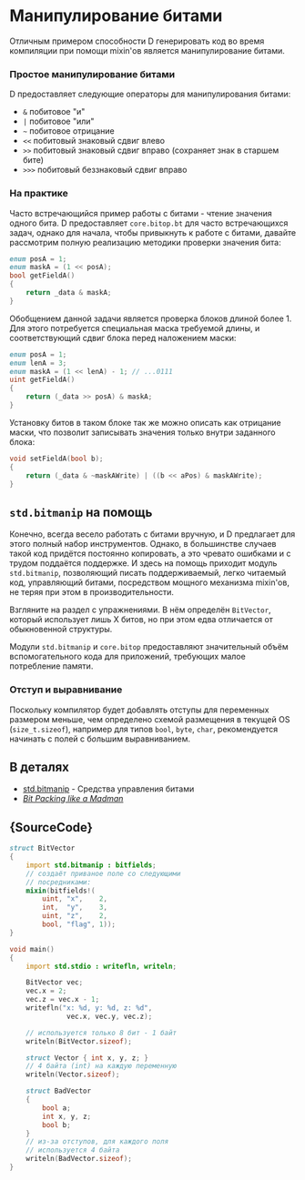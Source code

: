 # Манипулирование битами

Отличным примером способности D генерировать код во время компиляции при помощи
mixin'ов является манипулирование битами.

### Простое манипулирование битами

D предоставляет следующие операторы для манипулирования битами:

- `&` побитовое "и"
- `|` побитовое "или"
- `~` побитовое отрицание
- `<<`  побитовый знаковый    сдвиг влево
- `>>`  побитовый знаковый    сдвиг вправо (сохраняет знак в старшем бите)
- `>>>` побитовый беззнаковый сдвиг вправо

### На практике

Часто встречающийся пример работы с битами - чтение значения одного бита.
D предоставляет `core.bitop.bt` для часто встречающихся задач,
однако для начала, чтобы привыкнуть к работе с битами, давайте рассмотрим
полную реализацию методики проверки значения бита:

```d
enum posA = 1;
enum maskA = (1 << posA);
bool getFieldA()
{
    return _data & maskA;
}
```

Обобщением данной задачи является проверка блоков длиной более 1.
Для этого потребуется специальная маска требуемой длины,
и соответствующий сдвиг блока перед наложением маски:

```d
enum posA = 1;
enum lenA = 3;
enum maskA = (1 << lenA) - 1; // ...0111
uint getFieldA()
{
    return (_data >> posA) & maskA;
}
```

Установку битов в таком блоке так же можно описать как отрицание маски,
что позволит записывать значения только внутри заданного блока:

```d
void setFieldA(bool b);
{
    return (_data & ~maskAWrite) | ((b << aPos) & maskAWrite);
}
```

## `std.bitmanip` на помощь

Конечно, всегда весело работать с битами вручную, и D предлагает
для этого полный набор инструментов. Однако, в большинстве случаев
такой код придётся постоянно копировать, а это чревато ошибками
и с трудом поддаётся поддержке.
И здесь на помощь приходит модуль `std.bitmanip`, позволяющий писать
поддерживаемый, легко читаемый код, управляющий битами, посредством
мощного механизма mixin'ов, не теряя при этом в производительности.

Взгляните на раздел с упражнениями. В нём определён `BitVector`,
который использует лишь X битов, но при этом едва отличается от
обыкновенной структуры.

Модули `std.bitmanip` и `core.bitop` предоставляют значительный объём
вспомогательного кода для приложений, требующих малое потребление памяти.

### Отступ и выравнивание

Поскольку компилятор будет добавлять отступы для переменных размером
меньше, чем определено схемой размещения в текущей OS (`size_t.sizeof`),
например для типов `bool`, `byte`, `char`, рекомендуется начинать с полей
с б*о*льшим выравниванием.

## В деталях

- [std.bitmanip](http://dlang.org/phobos/std_bitmanip.html) - Средства управления битами
- [_Bit Packing like a Madman_](http://dconf.org/2016/talks/sechet.html)

## {SourceCode}

```d
struct BitVector
{
    import std.bitmanip : bitfields;
    // создаёт приваное поле со следующими
    // посредниками:
    mixin(bitfields!(
        uint, "x",    2,
        int,  "y",    3,
        uint, "z",    2,
        bool, "flag", 1));
}

void main()
{
    import std.stdio : writefln, writeln;

    BitVector vec;
    vec.x = 2;
    vec.z = vec.x - 1;
    writefln("x: %d, y: %d, z: %d",
              vec.x, vec.y, vec.z);

    // используется только 8 бит - 1 байт
    writeln(BitVector.sizeof);

    struct Vector { int x, y, z; }
    // 4 байта (int) на каждую переменную
    writeln(Vector.sizeof);

	struct BadVector
	{
		bool a;
		int x, y, z;
		bool b;
	}
	// из-за отступов, для каждого поля
	// используется 4 байта
	writeln(BadVector.sizeof);
}
```
